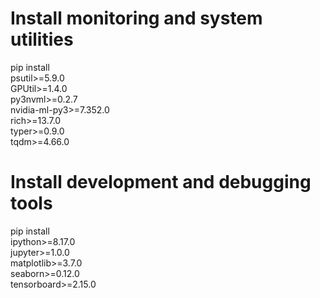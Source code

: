 # Install monitoring and system utilities
pip install \
  psutil>=5.9.0 \
  GPUtil>=1.4.0 \
  py3nvml>=0.2.7 \
  nvidia-ml-py3>=7.352.0 \
  rich>=13.7.0 \
  typer>=0.9.0 \
  tqdm>=4.66.0

# Install development and debugging tools
pip install \
  ipython>=8.17.0 \
  jupyter>=1.0.0 \
  matplotlib>=3.7.0 \
  seaborn>=0.12.0 \
  tensorboard>=2.15.0